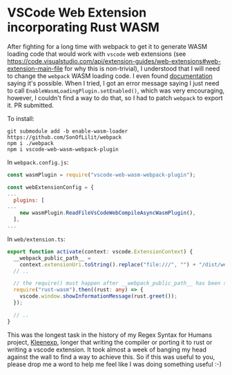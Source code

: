 # VSCode Web Extension incorporating Rust WASM

After fighting for a long time with webpack to get it to generate WASM loading code that would work with `vscode` web extensions (see https://code.visualstudio.com/api/extension-guides/web-extensions#web-extension-main-file for why this is non-trivial), I understood that I will need to change the `webpack` WASM loading code. I even found [documentation](https://webpack.js.org/configuration/output/#outputwasmloading) saying it's possible. When I tried, I got an error message saying I just need to call `EnableWasmLoadingPlugin.setEnabled()`, which was very encouraging, however, I couldn't find a way to do that, so I had to patch `webpack` to export it. PR submitted.

To install:

```
git submodule add -b enable-wasm-loader https://github.com/SonOfLilit/webpack
npm i ./webpack
npm i vscode-web-wasm-webpack-plugin
```

In `webpack.config.js`:

```javascript
const wasmPlugin = require("vscode-web-wasm-webpack-plugin");

const webExtensionConfig = {
...
  plugins: [
...
    new wasmPlugin.ReadFileVsCodeWebCompileAsyncWasmPlugin(),
  ],
...
```

In `web/extension.ts`:

```typescript
export function activate(context: vscode.ExtensionContext) {
  __webpack_public_path__ =
    context.extensionUri.toString().replace("file:///", "") + "/dist/web/";
  // ..

  // the require() must happen after __webpack_public_path__ has been set, so can't happen in the global scope, but it doesn't have to be in this function
  require("rust-wasm").then((rust: any) => {
    vscode.window.showInformationMessage(rust.greet());
  });

  // ..
}
```

This was the longest task in the history of my Regex Syntax for Humans project, [Kleenexp](https://github.com/SonOfLilit/kleenexp), longer that writing the compiler or porting it to rust or writing a vscode extension. It took almost a week of banging my head against the wall to find a way to achieve this. So if this was useful to you, please drop me a word to help me feel like I was doing something useful :-)
